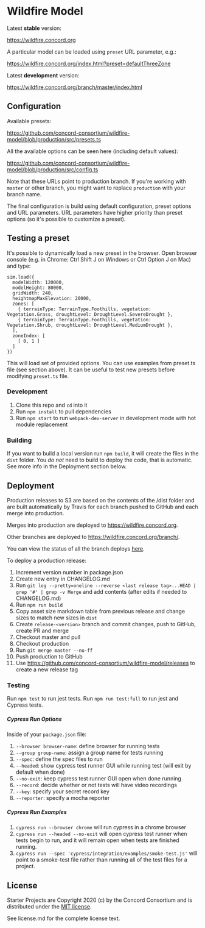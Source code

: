 # Wildfire Model

Latest **stable** version:

https://wildfire.concord.org

A particular model can be loaded using `preset` URL parameter, e.g.:

https://wildfire.concord.org/index.html?preset=defaultThreeZone

Latest **development** version:

https://wildfire.concord.org/branch/master/index.html

## Configuration

Available presets:

https://github.com/concord-consortium/wildfire-model/blob/production/src/presets.ts

All the available options can be seen here (including default values):

https://github.com/concord-consortium/wildfire-model/blob/production/src/config.ts

Note that these URLs point to production branch. If you're working with `master` or other branch, you might
want to replace `production` with your branch name.

The final configuration is build using default configuration, preset options and URL parameters.
URL parameters have higher priority than preset options (so it's possible to customize a preset).

## Testing a preset

It's possible to dynamically load a new preset in the browser. Open browser console (e.g. in Chrome: Ctrl Shift J on 
Windows or Ctrl Option J on Mac) and type:

```
sim.load({
  modelWidth: 120000,
  modelHeight: 80000,
  gridWidth: 240,
  heightmapMaxElevation: 20000,
  zones: [
    { terrainType: TerrainType.Foothills, vegetation: Vegetation.Grass, droughtLevel: DroughtLevel.SevereDrought },
    { terrainType: TerrainType.Foothills, vegetation: Vegetation.Shrub, droughtLevel: DroughtLevel.MediumDrought },
  ],
  zoneIndex: [
    [ 0, 1 ]
  ]
})
```

This will load set of provided options. You can use examples from preset.ts file (see section above). It can be useful
to test new presets before modifying `preset.ts` file.

### Development

1. Clone this repo and `cd` into it
2. Run `npm install` to pull dependencies
3. Run `npm start` to run `webpack-dev-server` in development mode with hot module replacement

### Building

If you want to build a local version run `npm build`, it will create the files in the `dist` folder.
You *do not* need to build to deploy the code, that is automatic.  See more info in the Deployment section below.

## Deployment

Production releases to S3 are based on the contents of the /dist folder and are built automatically by Travis
for each branch pushed to GitHub and each merge into production.

Merges into production are deployed to https://wildfire.concord.org.

Other branches are deployed to https://wildfire.concord.org/branch/<name>.

You can view the status of all the branch deploys [here](https://travis-ci.org/concord-consortium/wildfire-model/branches).

To deploy a production release:

1. Increment version number in package.json
2. Create new entry in CHANGELOG.md
3. Run `git log --pretty=oneline --reverse <last release tag>...HEAD | grep '#' | grep -v Merge` and add contents (after edits if needed to CHANGELOG.md)
4. Run `npm run build`
5. Copy asset size markdown table from previous release and change sizes to match new sizes in `dist`
6. Create `release-<version>` branch and commit changes, push to GitHub, create PR and merge
7. Checkout master and pull
8. Checkout production
9. Run `git merge master --no-ff`
10. Push production to GitHub
11. Use https://github.com/concord-consortium/wildfire-model/releases to create a new release tag

### Testing

Run `npm test` to run jest tests. Run `npm run test:full` to run jest and Cypress tests.

##### Cypress Run Options

Inside of your `package.json` file:
1. `--browser browser-name`: define browser for running tests
2. `--group group-name`: assign a group name for tests running
3. `--spec`: define the spec files to run
4. `--headed`: show cypress test runner GUI while running test (will exit by default when done)
5. `--no-exit`: keep cypress test runner GUI open when done running
6. `--record`: decide whether or not tests will have video recordings
7. `--key`: specify your secret record key
8. `--reporter`: specify a mocha reporter

##### Cypress Run Examples

1. `cypress run --browser chrome` will run cypress in a chrome browser
2. `cypress run --headed --no-exit` will open cypress test runner when tests begin to run, and it will remain open when tests are finished running.
3. `cypress run --spec 'cypress/integration/examples/smoke-test.js'` will point to a smoke-test file rather than running all of the test files for a project.

## License

Starter Projects are Copyright 2020 (c) by the Concord Consortium and is distributed under the [MIT license](http://www.opensource.org/licenses/MIT).

See license.md for the complete license text.
